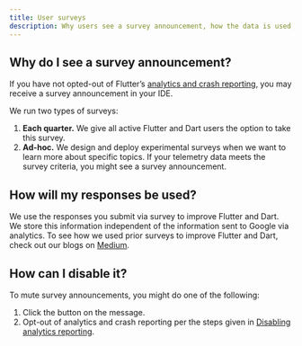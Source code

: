 ```yaml
---
title: User surveys
description: Why users see a survey announcement, how the data is used, and how to disable.
---
```


## Why do I see a survey announcement?
If you have not opted-out of Flutter’s 
[analytics and crash reporting]({{site.url}}/reference/crash-reporting), 
you may receive a survey announcement in your IDE. 

We run two types of surveys:
1. **Each quarter.** We give all active Flutter and Dart users
  the option to take this survey.
2. **Ad-hoc.** We design and deploy experimental surveys
  when we want to learn more about specific topics. 
  If your telemetry data meets the survey criteria,
  you might see a survey announcement. 

## How will my responses be used?

We use the responses you submit via survey to improve 
Flutter and Dart. We store this information independent 
of the information sent to Google via analytics.
To see how we used prior surveys to improve Flutter and Dart,
check out our blogs on [Medium][]. 

## How can I disable it?

To mute survey announcements, you might do one of the following:

1. Click the button on the message.
2. Opt-out of analytics and crash reporting per the steps
  given in
  [Disabling 
analytics reporting]({{site.url}}/reference/crash-reporting#disabling-analytics-reporting).

[Medium]: {{site.flutter-medium}}/search?q=survey
